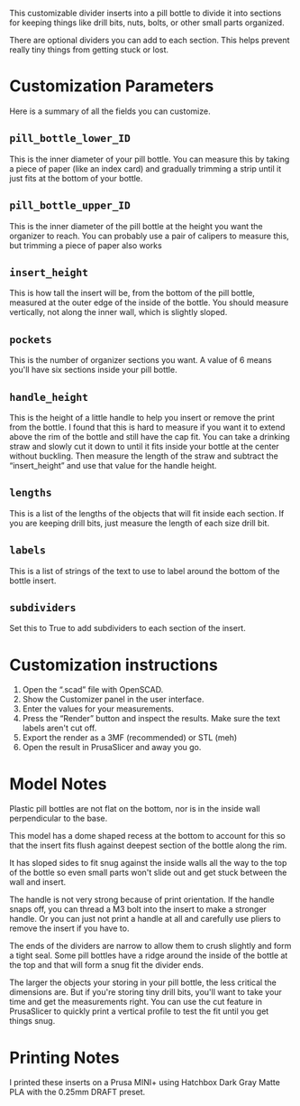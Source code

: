 This customizable divider inserts into a pill bottle to divide it into sections for keeping things like drill bits, nuts, bolts, or other small parts organized.

There are optional dividers you can add to each section. This helps prevent really tiny things from getting stuck or lost.

# Customization Parameters

Here is a summary of all the fields you can customize.

## `pill_bottle_lower_ID`

This is the inner diameter of your pill bottle. You can measure this by taking a piece of paper (like an index card) and gradually trimming a strip until it just fits at the bottom of your bottle.

## `pill_bottle_upper_ID`

This is the inner diameter of the pill bottle at the height you want the organizer to reach. You can probably use a pair of calipers to measure this, but trimming a piece of paper also works

## `insert_height`

This is how tall the insert will be, from the bottom of the pill bottle, measured at the outer edge of the inside of the bottle. You should measure vertically, not along the inner wall, which is slightly sloped.

## `pockets`

This is the number of organizer sections you want. A value of 6 means you'll have six sections inside your pill bottle.

## `handle_height`

This is the height of a little handle to help you insert or remove the print from the bottle. I found that this is hard to measure if you want it to extend above the rim of the bottle and still have the cap fit. You can take a drinking straw and slowly cut it down to until it fits inside your bottle at the center without buckling. Then measure the length of the straw and subtract the “insert_height” and use that value for the handle height.

## `lengths`

This is a list of the lengths of the objects that will fit inside each section. If you are keeping drill bits, just measure the length of each size drill bit.

## `labels`

This is a list of strings of the text to use to label around the bottom of the bottle insert.

## `subdividers`

Set this to True to add subdividers to each section of the insert.

# Customization instructions

1. Open the “.scad” file with OpenSCAD. 
1. Show the Customizer panel in the user interface.
1. Enter the values for your measurements.
1. Press the “Render” button and inspect the results. Make sure the text labels aren't cut off.
1. Export the render as a 3MF (recommended) or STL (meh)
1. Open the result in PrusaSlicer and away you go.

# Model Notes

Plastic pill bottles are not flat on the bottom, nor is in the inside wall perpendicular to the base.

This model has a dome shaped recess at the bottom to account for this so that the insert fits flush against deepest section of the bottle along the rim.

It has sloped sides to fit snug against the inside walls all the way to the top of the bottle so even small parts won't slide out and get stuck between the wall and insert.

The handle is not very strong because of print orientation. If the handle snaps off, you can thread a M3 bolt into the insert to make a stronger handle. Or you can just not print a handle at all and carefully use pliers to remove the insert if you have to.

The ends of the dividers are narrow to allow them to crush slightly and form a tight seal. Some pill bottles have a ridge around the inside of the bottle at the top and that will form a snug fit the divider ends.

The larger the objects your storing in your pill bottle, the less critical the dimensions are. But if you're storing tiny drill bits, you'll want to take your time and get the measurements right. You can use the cut feature in PrusaSlicer to quickly print a vertical profile to test the fit until you get things snug.

# Printing Notes

I printed these inserts on a Prusa MINI+ using Hatchbox Dark Gray Matte PLA with the 0.25mm DRAFT preset.
